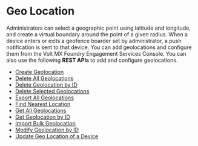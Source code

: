                           


Geo Location
============

Administrators can select a geographic point using latitude and longitude, and create a virtual boundary around the point of a given radius. When a device enters or exits a geofence boarder set by administrator, a push notification is sent to that device. You can add geolocations and configure them from the Volt MX Foundry Engagement Services Console. You can also use the following **REST APIs** to add and configure geolocations.

*   [Create Geolocation](Create_Geolocation.md)
*   [Delete All Geolocations](Delete_All_Geolocations.md)
*   [Delete Geolocation by ID](Delete_Geolocation_by_ID.md)
*   [Delete Selected Geolocations](Delete_Selected_Geolocations.md)
*   [Export All Geolocations](Export_All_Geolocations.md)
*   [Find Nearest Location](Find_Nearest_Location.md)
*   [Get All Geolocations](Get_All_Geolocations.md)
*   [Get Geolocation by ID](Get_Geolocation_by_ID.md)
*   [Import Bulk Geolocation](Bulk_Geolocation_Upload.md)
*   [Modify Geolocation by ID](Modify_Geolocation_By_Id.md)
*   [Update Geo Location of a Device](Update_Geolocation_of_Device_to_VoltMX_Foundry_Messaging.md)
